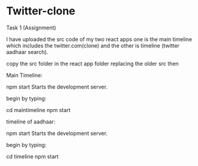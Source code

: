 # Twitter-clone
Task 1 (Assignment)

I have uploaded the src code of my two react apps one is the main timeline which includes the twitter.com(clone) and the other is timeline (twitter aadhaar search).

copy the src folder in the react app folder replacing the older src then

Main Timeline:

npm start
  Starts the development server.

begin by typing:

cd maintimeline
npm start


timeline of aadhaar:

npm start
  Starts the development server.

begin by typing:

cd timeline
npm start
